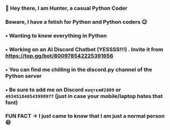 ### 👋 Hey there, I am Hunter, a casual Python Coder

### **Beware**, I have a fetish for Python and Python coders 😉

### • Wanting to know everything in Python

### • Working on an AI Discord Chatbot (YESSSS!!!) . Invite it from https://top.gg/bot/800978542225391656

### • You can find me chilling in the discord.py channel of the Python server

### • Be sure to add me on Discord `нυηтєя#2809` or `493451846543998977` (just in case your mobile/laptop hates that font)



### **FUN FACT -> I just came to know that I am just a normal person 😆**
